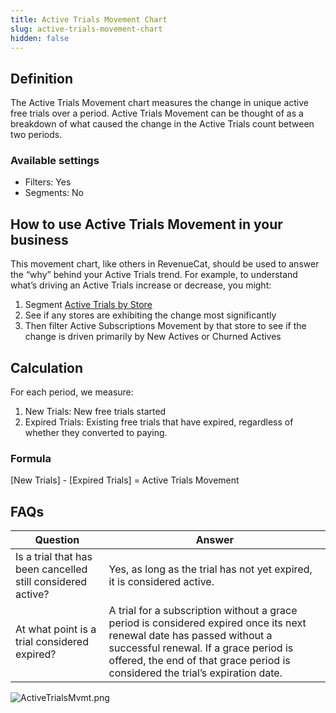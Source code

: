 ```yaml
---
title: Active Trials Movement Chart
slug: active-trials-movement-chart
hidden: false
---
```


## Definition

The Active Trials Movement chart measures the change in unique active free trials over a period. Active Trials Movement can be thought of as a breakdown of what caused the change in the Active Trials count between two periods.

### Available settings

- Filters: Yes
- Segments: No

## How to use Active Trials Movement in your business

This movement chart, like others in RevenueCat, should be used to answer the “why” behind your Active Trials trend. For example, to understand what’s driving an Active Trials increase or decrease, you might:

1. Segment [Active Trials by Store](https://app.revenuecat.com/charts/trials?chart_type=Line&customer_lifetime=30%20days&range=Last%2090%20days&segment=store)
2. See if any stores are exhibiting the change most significantly
3. Then filter Active Subscriptions Movement by that store to see if the change is driven primarily by New Actives or Churned Actives

## Calculation

For each period, we measure:

1. New Trials: New free trials started
2. Expired Trials: Existing free trials that have expired, regardless of whether they converted to paying.

### Formula

[New Trials] - [Expired Trials] = Active Trials Movement

## FAQs

| Question                                                    | Answer                                                                                                                                                                                                                                            |
| ----------------------------------------------------------- | ------------------------------------------------------------------------------------------------------------------------------------------------------------------------------------------------------------------------------------------------- |
| Is a trial that has been cancelled still considered active? | Yes, as long as the trial has not yet expired, it is considered active.                                                                                                                                                                           |
| At what point is a trial considered expired?                | A trial for a subscription without a grace period is considered expired once its next renewal date has passed without a successful renewal. If a grace period is offered, the end of that grace period is considered the trial’s expiration date. |

![](/images/e5be9bd-ActiveTrialsMvmt_70c2b81757b335bd535c6f65717d6d53.png "ActiveTrialsMvmt.png")
